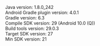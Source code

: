 Java version: 1.8.0_242  
Android Gradle plugin version: 4.0.1  
Gradle version: 6.3  
Compile SDK version: 29 (Android 10.0 (Q))  
Build tools version: 29.0.3  
Target SDK version: 27  
Min SDK version: 21  